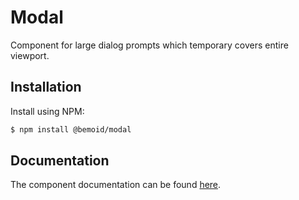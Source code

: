 # Modal

Component for large dialog prompts which temporary covers entire viewport.

## Installation

Install using NPM:

```bash
$ npm install @bemoid/modal
```

## Documentation

The component documentation can be found [here](//bemoid.org/docs/modal).
